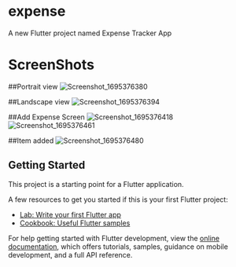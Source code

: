 # expense

A new Flutter project named Expense Tracker App

# ScreenShots

##Portrait view
![Screenshot_1695376380](https://github.com/SonuKushwaha-hub/Flutter-Practice/assets/77428175/37771112-165d-45aa-888a-e44fda25e0dc)

##Landscape view
![Screenshot_1695376394](https://github.com/SonuKushwaha-hub/Flutter-Practice/assets/77428175/c72683b9-9906-4bbd-bd73-0a8290da45ac)

##Add Expense Screen
![Screenshot_1695376418](https://github.com/SonuKushwaha-hub/Flutter-Practice/assets/77428175/d2a18196-dd8e-49a2-9709-db4b689ae46d)
![Screenshot_1695376461](https://github.com/SonuKushwaha-hub/Flutter-Practice/assets/77428175/f3221eaa-e2cd-4068-9c5d-7c753dbd5b00)

##Item added
![Screenshot_1695376480](https://github.com/SonuKushwaha-hub/Flutter-Practice/assets/77428175/8ba98311-de67-4234-8801-7e543e82a7bd)


## Getting Started

This project is a starting point for a Flutter application.

A few resources to get you started if this is your first Flutter project:

- [Lab: Write your first Flutter app](https://docs.flutter.dev/get-started/codelab)
- [Cookbook: Useful Flutter samples](https://docs.flutter.dev/cookbook)

For help getting started with Flutter development, view the
[online documentation](https://docs.flutter.dev/), which offers tutorials,
samples, guidance on mobile development, and a full API reference.
